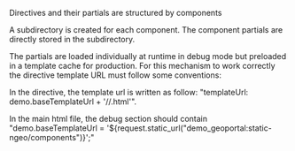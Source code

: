 Directives and their partials are structured by components

A subdirectory is created for each component.
The component partials are directly stored in the subdirectory.

The partials are loaded individually at runtime in debug mode but preloaded in a template cache for production.
For this mechanism to work correctly the directive template URL must follow some conventions:

In the directive, the template url is written as follow: "templateUrl: demo.baseTemplateUrl + '/<component>/<partial>.html'".

In the main html file, the debug section should contain "demo.baseTemplateUrl = '${request.static_url("demo_geoportal:static-ngeo/components")}';"
